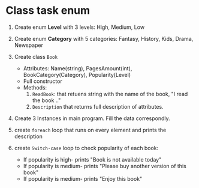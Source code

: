 # Class task enum

1. Create enum **Level** with 3 levels:
    High, Medium, Low
    
2. Create enum **Category** with 5 categories:
    Fantasy, History, Kids, Drama, Newspaper

3. Create class `Book`
    * Attributes: Name(string), PagesAmount(int), BookCategory(Category), Popularity(Level)
    * Full constructor
    * Methods: 
        1. `ReadBook`: that retuens string with the name of the book, "I read the book .."
        2. `Description` that returns full description of attributes. 

4. Create 3 Instances in main program. Fill the data correspondly. 

5. create `foreach` loop that runs on every element and prints the description

6. create `Switch-case` loop to check popularity of each book: 
    * If popularity is high- prints "Book is not available today"
    * If popularity is medium- prints "Please buy another version of this book"
    * If popularity is medium- prints "Enjoy this book"


